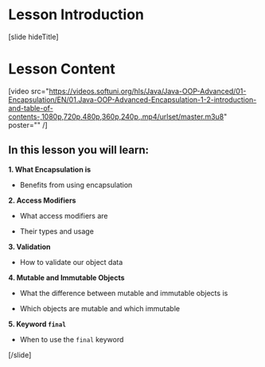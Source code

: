 # Lesson Introduction

[slide hideTitle]

# Lesson Content

[video src="https://videos.softuni.org/hls/Java/Java-OOP-Advanced/01-Encapsulation/EN/01.Java-OOP-Advanced-Encapsulation-1-2-introduction-and-table-of-contents-,1080p,720p,480p,360p,240p,.mp4/urlset/master.m3u8" poster="" /]

## In this lesson you will learn:

**1. What Encapsulation is** 

- Benefits from using encapsulation

**2. Access Modifiers**

- What access modifiers are

- Their types and usage

**3. Validation**

- How to validate our object data

**4. Mutable and Immutable Objects**

- What the difference between mutable and immutable objects is 

- Which objects are mutable and which immutable

**5. Keyword `final`**

- When to use the `final` keyword 
    
[/slide]
